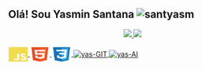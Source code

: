 ## Olá! Sou Yasmin Santana <img alt="santyasm" src="https://media.giphy.com/media/30pyfwqGRwuo0t2X94/giphy.gif" width="100px" heigth="100px">

<div align="center">
  <a href="https://github.com/santyasm">
  <img height="150em" src="https://github-readme-stats.vercel.app/api?username=santyasm&show_icons=true&theme=dracula&include_all_commits=true&count_private=true"/>
  <img height="150em" src="https://github-readme-stats.vercel.app/api/top-langs/?username=santyasm&layout=compact&langs_count=7&theme=dracula"/>
</div>

<div style="display: inline_block"><br>
   <img align="center" alt="yas-JS" height="30" width="40" src="https://raw.githubusercontent.com/devicons/devicon/master/icons/javascript/javascript-plain.svg">
   <img align="center" alt="yas-HTML" height="30" width="40" src="https://raw.githubusercontent.com/devicons/devicon/master/icons/html5/html5-original.svg">
   <img align="center" alt="yas-CSS" height="30" width="40" src="https://raw.githubusercontent.com/devicons/devicon/master/icons/css3/css3-original.svg">
   <img align="center" alt="yas-GIT" height="30" width="40" src="https://cdn.jsdelivr.net/gh/devicons/devicon/icons/git/git-original.svg">
   <img align="center" alt="yas-AI" height="30" width="40" src="https://cdn.jsdelivr.net/gh/devicons/devicon/icons/illustrator/illustrator-line.svg">
   
</div>
